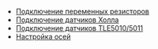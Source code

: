 * [Подключение переменных резисторов](https://github.com/FreeJoy-Team/FreeJoyConfigurator/wiki/Подключение-переменных-резисторов)
* [Подключение датчиков Холла](https://github.com/FreeJoy-Team/FreeJoyConfigurator/wiki/Подключение-датчиков-Холла)
* [Подключение датчиков TLE5010/5011](https://github.com/FreeJoy-Team/FreeJoyConfigurator/wiki/Подключение-датчиков-TLE5010/5011)
* [Настройка осей](https://github.com/FreeJoy-Team/FreeJoyConfigurator/wiki/Настройка-осей)